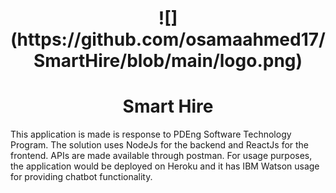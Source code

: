 <h1 align="center">![](https://github.com/osamaahmed17/SmartHire/blob/main/logo.png) </h1>
<h1 align="center">Smart Hire </h1>
This application is made is response to PDEng Software Technology Program. The solution uses NodeJs for the backend and ReactJs for the frontend. APIs are made available through postman. For usage purposes, the application would be deployed on Heroku and it has IBM Watson usage for providing chatbot functionality.

